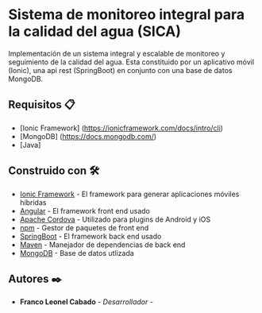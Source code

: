 # Sistema de monitoreo integral para la calidad del agua (SICA)

Implementación de un sistema integral y escalable de monitoreo y seguimiento de la calidad del agua. Esta constituido por un aplicativo móvil (Ionic), una api rest (SpringBoot) en conjunto con una base de datos MongoDB.

## Requisitos 📋

- [Ionic Framework] (https://ionicframework.com/docs/intro/cli)
- [MongoDB] (https://docs.mongodb.com/)
- [Java]

## Construido con 🛠️

* [Ionic Framework](https://ionicframework.com/) - El framework para generar aplicaciones móviles híbridas
* [Angular](https://ionicframework.com/) - El framework front end usado
* [Apache Cordova](https://cordova.apache.org/) - Utilizado para plugins de Android y iOS
* [npm](https://www.npmjs.com/) - Gestor de paquetes de front end
* [SpringBoot](https://spring.io/projects/spring-boot) - El framework back end usado
* [Maven](https://maven.apache.org/) - Manejador de dependencias de back end
* [MongoDB](https://docs.mongodb.com/) - Base de datos utlizada

## Autores ✒️

* **Franco Leonel Cabado** - *Desarrollador* -
